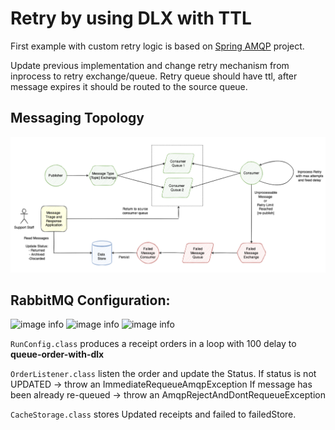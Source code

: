 # Retry by using DLX with TTL

First example with custom retry logic is based on [Spring AMQP](https://docs.spring.io/spring-amqp/reference/html/) project.

Update previous implementation and change retry mechanism from inprocess to retry exchange/queue. 
Retry queue should have ttl, after message expires it should be routed to the source queue.


## Messaging Topology
![image info](../images/custom_retry.png)

## RabbitMQ Configuration:
![image info](../rmq_dlx_retry.PNG)
![image info](../rmq_dlx_retry_queues_main.PNG)
![image info](../rmq_dlx_retry_queues_delay.PNG)


`RunConfig.class` produces a receipt orders in a loop with 100 delay to **queue-order-with-dlx**

`OrderListener.class` listen the order and update the Status. If status is not UPDATED -> throw an ImmediateRequeueAmqpException
If message has been already re-queued -> throw an AmqpRejectAndDontRequeueException

`CacheStorage.class` stores Updated receipts and failed to failedStore.
